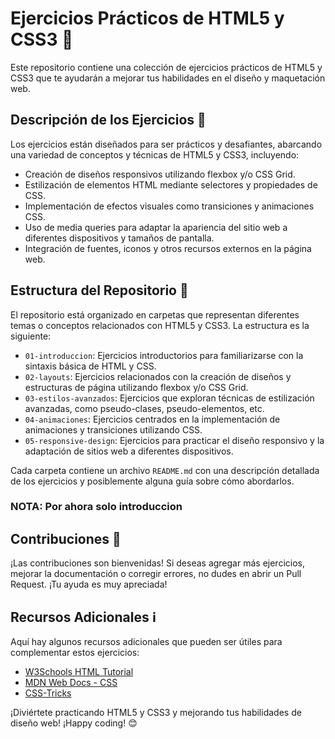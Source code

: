 # Ejercicios Prácticos de HTML5 y CSS3 🚀

Este repositorio contiene una colección de ejercicios prácticos de HTML5 y CSS3 que te ayudarán a mejorar tus habilidades en el diseño y maquetación web.

## Descripción de los Ejercicios 📝

Los ejercicios están diseñados para ser prácticos y desafiantes, abarcando una variedad de conceptos y técnicas de HTML5 y CSS3, incluyendo:

- Creación de diseños responsivos utilizando flexbox y/o CSS Grid.
- Estilización de elementos HTML mediante selectores y propiedades de CSS.
- Implementación de efectos visuales como transiciones y animaciones CSS.
- Uso de media queries para adaptar la apariencia del sitio web a diferentes dispositivos y tamaños de pantalla.
- Integración de fuentes, iconos y otros recursos externos en la página web.

## Estructura del Repositorio 📂

El repositorio está organizado en carpetas que representan diferentes temas o conceptos relacionados con HTML5 y CSS3. La estructura es la siguiente:

- `01-introduccion`: Ejercicios introductorios para familiarizarse con la sintaxis básica de HTML y CSS.
- `02-layouts`: Ejercicios relacionados con la creación de diseños y estructuras de página utilizando flexbox y/o CSS Grid.
- `03-estilos-avanzados`: Ejercicios que exploran técnicas de estilización avanzadas, como pseudo-clases, pseudo-elementos, etc.
- `04-animaciones`: Ejercicios centrados en la implementación de animaciones y transiciones utilizando CSS.
- `05-responsive-design`: Ejercicios para practicar el diseño responsivo y la adaptación de sitios web a diferentes dispositivos.

Cada carpeta contiene un archivo `README.md` con una descripción detallada de los ejercicios y posiblemente alguna guía sobre cómo abordarlos.
### NOTA: Por ahora solo introduccion 

## Contribuciones 🤝

¡Las contribuciones son bienvenidas! Si deseas agregar más ejercicios, mejorar la documentación o corregir errores, no dudes en abrir un Pull Request. ¡Tu ayuda es muy apreciada!

## Recursos Adicionales ℹ️

Aquí hay algunos recursos adicionales que pueden ser útiles para complementar estos ejercicios:

- [W3Schools HTML Tutorial](https://www.w3schools.com/html/)
- [MDN Web Docs - CSS](https://developer.mozilla.org/en-US/docs/Web/CSS)
- [CSS-Tricks](https://css-tricks.com/)

¡Diviértete practicando HTML5 y CSS3 y mejorando tus habilidades de diseño web! ¡Happy coding! 😊

